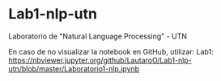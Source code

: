 # Lab1-nlp-utn
Laboratorio de "Natural Language Processing" - UTN

En caso de no visualizar la notebook en GitHub, utilizar:
Lab1: https://nbviewer.jupyter.org/github/LautaroO/Lab1-nlp-utn/blob/master/Laboratorio1-nlp.ipynb
